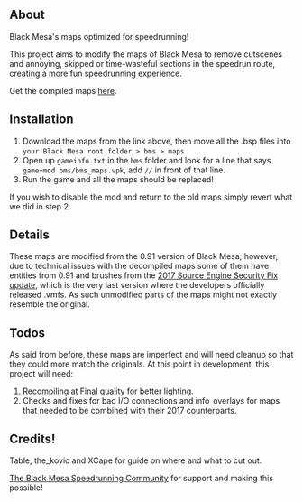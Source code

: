 ## About
 Black Mesa's maps optimized for speedrunning!
 
 This project aims to modify the maps of Black Mesa to remove cutscenes and annoying, skipped or time-wasteful sections in the speedrun route, creating a more fun speedrunning experience.
 
 Get the compiled maps [here](https://drive.google.com/drive/folders/18-N0WWyPNHEfCk-AfjsnewXKahpjBKr_?usp=sharing).
 
## Installation
 1. Download the maps from the link above, then move all the .bsp files into `your Black Mesa root folder > bms > maps`. 
 2. Open up `gameinfo.txt` in the `bms` folder and look for a line that says `game+mod bms/bms_maps.vpk`, add `//` in front of that line.
 3. Run the game and all the maps should be replaced!
 
 If you wish to disable the mod and return to the old maps simply revert what we did in step 2.
 
## Details
 These maps are modified from the 0.91 version of Black Mesa; however, due to technical issues with the decompiled maps some of them have entities from 0.91 and brushes from the [2017 Source Engine Security Fix update](https://steamcommunity.com/games/362890/announcements/detail/1435939287373772097), which is the very last version where the developers officially released .vmfs. As such unmodified parts of the maps might not exactly resemble the original.
 
## Todos
 As said from before, these maps are imperfect and will need cleanup so that they could more match the originals. At this point in development, this project will need:
 1. Recompiling at Final quality for better lighting.
 2. Checks and fixes for bad I/O connections and info_overlays for maps that needed to be combined with their 2017 counterparts.
 
## Credits!
 Table, the_kovic and XCape for guide on where and what to cut out. 
 
 [The Black Mesa Speedrunning Community](https://discord.gg/pZ8TZ9w) for support and making this possible!

